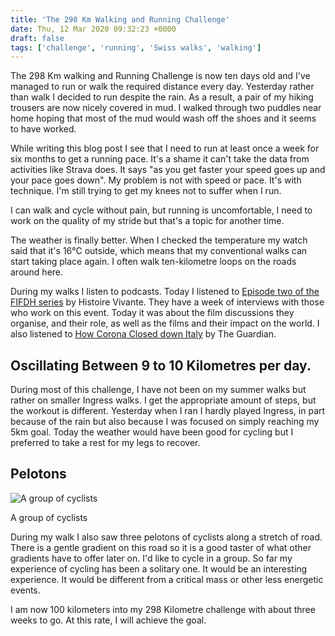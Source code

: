 ```yaml
---
title: 'The 298 Km Walking and Running Challenge'
date: Thu, 12 Mar 2020 09:32:23 +0000
draft: false
tags: ['challenge', 'running', 'Swiss walks', 'walking']
---
```


The 298 Km walking and Running Challenge is now ten days old and I've managed to run or walk the required distance every day. Yesterday rather than walk I decided to run despite the rain. As a result, a pair of my hiking trousers are now nicely covered in mud. I walked through two puddles near home hoping that most of the mud would wash off the shoes and it seems to have worked.

While writing this blog post I see that I need to run at least once a week for six months to get a running pace. It's a shame it can't take the data from activities like Strava does. It says "as you get faster your speed goes up and your pace goes down". My problem is not with speed or pace. It's with technique. I'm still trying to get my knees not to suffer when I run.

I can walk and cycle without pain, but running is uncomfortable, I need to work on the quality of my stride but that's a topic for another time.

The weather is finally better. When I checked the temperature my watch said that it's 16°C outside, which means that my conventional walks can start taking place again. I often walk ten-kilometre loops on the roads around here.

During my walks I listen to podcasts. Today I listened to [Episode two of the FIFDH series](https://pages.rts.ch/docs/histoire-vivante/11118934-le-fifdh-25-10-03-2020.html?anchor=11118933#11118933) by Histoire Vivante. They have a week of interviews with those who work on this event. Today it was about the film discussions they organise, and their role, as well as the films and their impact on the world. I also listened to [How Corona Closed down Italy](https://www.theguardian.com/world/audio/2020/mar/11/coronavirus-closes-down-italy) by The Guardian.

Oscillating Between 9 to 10 Kilometres per day.
-----------------------------------------------

During most of this challenge, I have not been on my summer walks but rather on smaller Ingress walks. I get the appropriate amount of steps, but the workout is different. Yesterday when I ran I hardly played Ingress, in part because of the rain but also because I was focused on simply reaching my 5km goal. Today the weather would have been good for cycling but I preferred to take a rest for my legs to recover.

Pelotons
--------

![A group of cyclists](https://www.main-vision.com/richard/blog/wp-content/uploads/2020/03/img_9028-1024x768.jpg)

A group of cyclists

During my walk I also saw three pelotons of cyclists along a stretch of road. There is a gentle gradient on this road so it is a good taster of what other gradients have to offer later on. I'd like to cycle in a group. So far my experience of cycling has been a solitary one. It would be an interesting experience. It would be different from a critical mass or other less energetic events.

I am now 100 kilometers into my 298 Kilometre challenge with about three weeks to go. At this rate, I will achieve the goal.